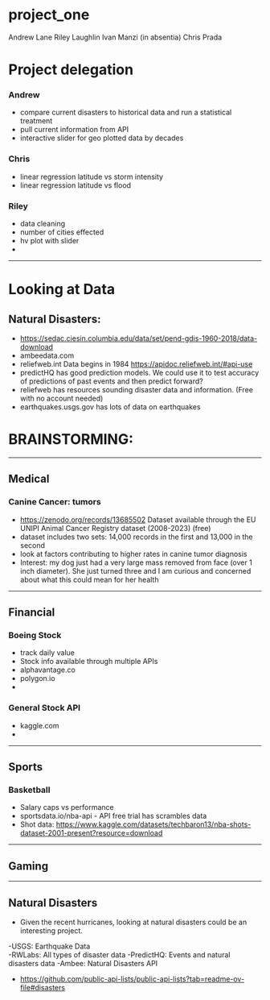 # project_one
Andrew Lane
Riley Laughlin
Ivan Manzi (in absentia)
Chris Prada

# Project delegation
### Andrew
- compare current disasters to historical data and run a statistical treatment
- pull current information from API
- interactive slider for geo plotted data by decades

### Chris
- linear regression latitude vs storm intensity
- linear regression latitude vs flood 


### Riley
- data cleaning
- number of cities effected
- hv plot with slider
- 

****
# Looking at Data
## Natural Disasters:
- https://sedac.ciesin.columbia.edu/data/set/pend-gdis-1960-2018/data-download
- ambeedata.com
- reliefweb.int Data begins in 1984  https://apidoc.reliefweb.int/#api-use
- predictHQ has good prediction models. We could use it to test accuracy of predictions of past events and then predict forward?
- reliefweb has resources sounding disaster data and information. (Free with no account needed)
- earthquakes.usgs.gov has lots of data on earthquakes


# BRAINSTORMING:
***
## Medical
### Canine Cancer: tumors
- https://zenodo.org/records/13685502 Dataset available through the EU UNIPI Animal Cancer Registry dataset (2008-2023) (free)
- dataset includes two sets: 14,000 records in the first and 13,000 in the second
- look at factors contributing to higher rates in canine tumor diagnosis
- Interest: my dog just had a very large mass removed from face (over 1 inch diameter). She just turned three and I am curious and concerned about what this could mean for her health
***
## Financial
### Boeing Stock 
- track daily value
- Stock info available through multiple APIs
- alphavantage.co
- polygon.io
- 
### General Stock API
- kaggle.com
- 

***
## Sports
### Basketball
- Salary caps vs performance
- sportsdata.io/nba-api  - API free trial has scrambles data
- Shot data: https://www.kaggle.com/datasets/techbaron13/nba-shots-dataset-2001-present?resource=download


***
## Gaming

***
## Natural Disasters
- Given the recent hurricanes, looking at natural disasters could be an interesting project.

-USGS: Earthquake Data	
-RWLabs: All types of disaster data	
-PredictHQ: Events and natural disasters data
-Ambee: Natural Disasters API

- https://github.com/public-api-lists/public-api-lists?tab=readme-ov-file#disasters
